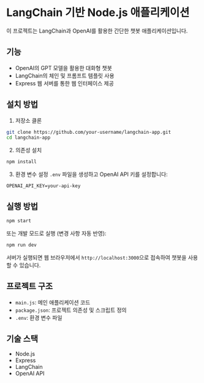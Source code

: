# LangChain 기반 Node.js 애플리케이션

이 프로젝트는 LangChain과 OpenAI를 활용한 간단한 챗봇 애플리케이션입니다.

## 기능

- OpenAI의 GPT 모델을 활용한 대화형 챗봇
- LangChain의 체인 및 프롬프트 템플릿 사용
- Express 웹 서버를 통한 웹 인터페이스 제공

## 설치 방법

1. 저장소 클론

```bash
git clone https://github.com/your-username/langchain-app.git
cd langchain-app
```

2. 의존성 설치

```bash
npm install
```

3. 환경 변수 설정
   `.env` 파일을 생성하고 OpenAI API 키를 설정합니다:

```
OPENAI_API_KEY=your-api-key
```

## 실행 방법

```bash
npm start
```

또는 개발 모드로 실행 (변경 사항 자동 반영):

```bash
npm run dev
```

서버가 실행되면 웹 브라우저에서 `http://localhost:3000`으로 접속하여 챗봇을 사용할 수 있습니다.

## 프로젝트 구조

- `main.js`: 메인 애플리케이션 코드
- `package.json`: 프로젝트 의존성 및 스크립트 정의
- `.env`: 환경 변수 파일

## 기술 스택

- Node.js
- Express
- LangChain
- OpenAI API

